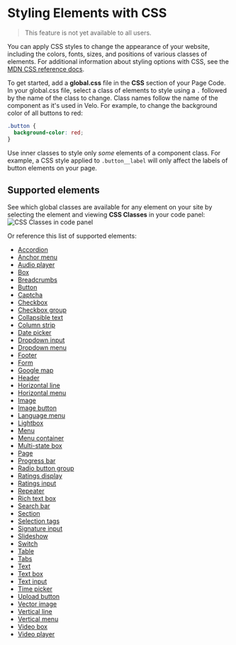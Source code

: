 <!-- This article was published using the Doc Push single-sourcing tool. Any changes to this article MUST be made in the source file. Find it at www.github.com/wix-private/velo-docs.-->

# Styling Elements with CSS

> This feature is not yet available to all users.

<!-- Outline:

- about the feature
- how to use it (UI)
  - in the styling panel
  - in the code panel
- brief explanation of constructing semantic class names
- ~~list of supported elements~~
- ~~see MDN for full CSS documentation~~ -->

You can apply CSS styles to change the appearance of your website, including the colors, fonts, sizes, and positions 
of various classes of elements. For additional information about styling options with CSS, see 
the [MDN CSS reference docs](https://developer.mozilla.org/en-US/docs/Learn/CSS).

To get started, add a <strong>global.css</strong> file in the <strong>CSS</strong> section of your Page Code. 
In your global.css file, select a class of elements to style using a `.` followed by the name of the class to change. 
Class names follow the name of the component as it's used in Velo. For example, to change the background color of all buttons to red:
```css
.button {
  background-color: red;
}
```

Use inner classes to style only _some_ elements of a component class. 
For example, a CSS style applied to `.button__label` will only affect the labels of button elements on your page.

## Supported elements

See which global classes are available for any element on your site by selecting the element and viewing <strong>CSS Classes</strong> in 
your code panel:
![CSS Classes in code panel](images/css_classes_code_panel.png "CSS Classes in code panel")

Or reference this list of supported elements:
- [Accordion]($w/element/css-classes#accordion)
- [Anchor menu]($w/menu/css-classes#anchor-menu)
- [Audio player]($w/audioplayer/css-classes)
- [Box]($w/box/css-classes)
- [Breadcrumbs]($w/breadcrumbs/css-classes)
- [Button]($w/button/css-classes)
- [Captcha]($w/captcha/css-classes)
- [Checkbox]($w/checkbox/css-classes)
- [Checkbox group]($w/checkboxgroup/css-classes)
- [Collapsible text]($w/collapsibletext/css-classes)
- [Column strip]($w/columnstrip/css-classes)
- [Date picker]($w/datepicker/css-classes)
- [Dropdown input]($w/dropdown/css-classes)
- [Dropdown menu]($w/menu/css-classes#dropdown-menu)
- [Footer]($w/footer/css-classes)
- [Form]($w/form/css-classes)
- [Google map]($w/googlemap/css-classes)
- [Header]($w/header/css-classes)
- [Horizontal line]($w/element/css-classes#horizontal-line)
- [Horizontal menu]($w/menu/css-classes#horizontal-menu)
- [Image]($w/image/css-classes)
- [Image button]($w/element/css-classes#image-button)
- [Language menu]($w/element/css-classes#language-menu)
- [Lightbox]($w/element/css-classes#lightbox)
- [Menu]($w/menu/css-classes)
- [Menu container]($w/menucontainer/css-classes)
- [Multi-state box]($w/multistatebox/css-classes)
- [Page]($w/page/css-classes)
- [Progress bar]($w/progress-bar/css-classes)
- [Radio button group]($w/radiobuttongroup/css-classes)
- [Ratings display]($w/ratingsdisplay/css-classes)
- [Ratings input]($w/ratingsinput/css-classes)
- [Repeater]($w/repeater/css-classes)
- [Rich text box]($w/richtextbox/css-classes)
- [Search bar]($w/element/css-classes#search-bar)
- [Section]($w/section/css-classes)
- [Selection tags]($w/selectiontags/css-classes)
- [Signature input]($w/signatureinput/css-classes)
- [Slideshow]($w/slideshow/css-classes)
- [Switch]($w/switch/css-classes)
- [Table]($w/table/css-classes)
- [Tabs]($w/tabs/css-classes)
- [Text]($w/text/css-classes)
- [Text box]($w/textbox/css-classes)
- [Text input]($w/textinput/css-classes)
- [Time picker]($w/timepicker/css-classes)
- [Upload button]($w/uploadbutton/css-classes)
- [Vector image]($w/vectorimage/css-classes)
- [Vertical line]($w/element/css-classes#vertical-line)
- [Vertical menu]($w/menu/css-classes#vertical-menu)
- [Video box]($w/videobox/css-classes)
- [Video player]($w/videoplayer/css-classes)
